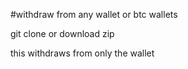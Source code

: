#withdraw from any wallet or btc wallets 

git clone  or download zip

this withdraws from only the wallet 


 

